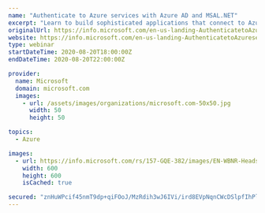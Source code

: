```yaml
---
name: "Authenticate to Azure services with Azure AD and MSAL.NET"
excerpt: "Learn to build sophisticated applications that connect to Azure services or the Microsoft Graph."
originalUrl: https://info.microsoft.com/en-us-landing-AuthenticatetoAzureserviceswithAzureADandMSALNET-none.html
website: https://info.microsoft.com/en-us-landing-AuthenticatetoAzureserviceswithAzureADandMSALNET-none.html
type: webinar
startDateTime: 2020-08-20T18:00:00Z
endDateTime: 2020-08-20T22:00:00Z

provider:
  name: Microsoft
  domain: microsoft.com
  images:
    - url: /assets/images/organizations/microsoft.com-50x50.jpg
      width: 50
      height: 50

topics:
  - Azure

images:
  - url: https://info.microsoft.com/rs/157-GQE-382/images/EN-WBNR-Headshot-AuthenticatetoAzureserviceswithAzureADandMSALNET-ST230294.jpg
    width: 600
    height: 600
    isCached: true

secured: "znHuWPcif45nmT9dp+qiFOoJ/MzRdih3wJ6IVi/ird8EVpNqnCWcDSlpfIhPlwQnrL7nV7p3PpBPGWZTsZWR/cNIru5uSohGnqivGI/QwvN9j4nh6A3rSPGmp69oIulKH3ywdPdjMHe2xUR3lDBDGAibRIVhjCb0KBnvSWCoNx4DkrqvEdwzbd9UEu2jA7gFGo48Z+O3kEU1FXJHoEbDcwWELy6cLjxRTnZQimc5KEUo47BR0BkyUKXurpt+qK0anyTneBQHQ9vE/aOuoM+obYZWhMsuzYywR3ib6FuZWJoZDjkJtyNkeEpp0pxHRrQL9AxECkN9lRDbkHb8e6yj9g==;gh7VFpfgS95tAZZSR2k4lg=="
---
```


